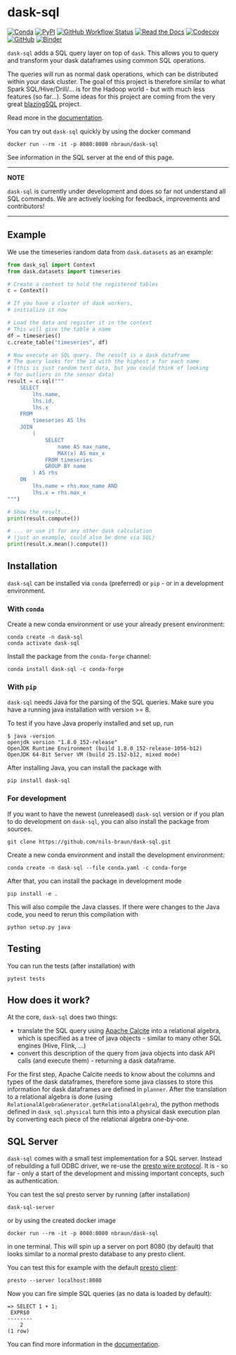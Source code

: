 # dask-sql

[![Conda](https://img.shields.io/conda/v/conda-forge/dask-sql)](https://anaconda.org/conda-forge/dask-sql)
[![PyPI](https://img.shields.io/pypi/v/dask-sql?logo=pypi)](https://pypi.python.org/pypi/dask-sql/)
[![GitHub Workflow Status](https://img.shields.io/github/workflow/status/nils-braun/dask-sql/Test?logo=github)](https://github.com/nils-braun/dask-sql/actions)
[![Read the Docs](https://img.shields.io/readthedocs/dask-sql)](https://dask-sql.readthedocs.io/en/latest/)
[![Codecov](https://img.shields.io/codecov/c/github/nils-braun/dask-sql?logo=codecov)](https://codecov.io/gh/nils-braun/dask-sql)
[![GitHub](https://img.shields.io/github/license/nils-braun/dask-sql)](https://github.com/nils-braun/dask-sql/blob/main/LICENSE.txt)
[![Binder](https://mybinder.org/badge_logo.svg)](https://mybinder.org/v2/gh/nils-braun/dask-sql-binder/main?urlpath=lab)

`dask-sql` adds a SQL query layer on top of `dask`.
This allows you to query and transform your dask dataframes using
common SQL operations.

The queries will run as normal dask operations, which can be distributed within your dask cluster.
The goal of this project is therefore similar to what Spark SQL/Hive/Drill/... is for the Hadoop world - but with much less features (so far...).
Some ideas for this project are coming from the very great [blazingSQL](https://github.com/BlazingDB/blazingsql) project.

Read more in the [documentation](https://dask-sql.readthedocs.io/en/latest/).

You can try out `dask-sql` quickly by using the docker command

    docker run --rm -it -p 8080:8080 nbraun/dask-sql

See information in the SQL server at the end of this page.

---

**NOTE**

`dask-sql` is currently under development and does so far not understand all SQL commands.
We are actively looking for feedback, improvements and contributors!

---

## Example

We use the timeseries random data from `dask.datasets` as an example:

```python
from dask_sql import Context
from dask.datasets import timeseries

# Create a context to hold the registered tables
c = Context()

# If you have a cluster of dask workers,
# initialize it now

# Load the data and register it in the context
# This will give the table a name
df = timeseries()
c.create_table("timeseries", df)

# Now execute an SQL query. The result is a dask dataframe
# The query looks for the id with the highest x for each name
# (this is just random test data, but you could think of looking
# for outliers in the sensor data)
result = c.sql("""
    SELECT
        lhs.name,
        lhs.id,
        lhs.x
    FROM
        timeseries AS lhs
    JOIN
        (
            SELECT
                name AS max_name,
                MAX(x) AS max_x
            FROM timeseries
            GROUP BY name
        ) AS rhs
    ON
        lhs.name = rhs.max_name AND
        lhs.x = rhs.max_x
""")

# Show the result...
print(result.compute())

# ... or use it for any other dask calculation
# (just an example, could also be done via SQL)
print(result.x.mean().compute())
```

## Installation

`dask-sql` can be installed via `conda` (preferred) or `pip` - or in a development environment.

### With `conda`

Create a new conda environment or use your already present environment:

    conda create -n dask-sql
    conda activate dask-sql

Install the package from the `conda-forge` channel:

    conda install dask-sql -c conda-forge

### With `pip`

`dask-sql` needs Java for the parsing of the SQL queries.
Make sure you have a running java installation with version >= 8.

To test if you have Java properly installed and set up, run

    $ java -version
    openjdk version "1.8.0_152-release"
    OpenJDK Runtime Environment (build 1.8.0_152-release-1056-b12)
    OpenJDK 64-Bit Server VM (build 25.152-b12, mixed mode)

After installing Java, you can install the package with

    pip install dask-sql

### For development

If you want to have the newest (unreleased) `dask-sql` version or if you plan to do development on `dask-sql`, you can also install the package from sources.

    git clone https://github.com/nils-braun/dask-sql.git

Create a new conda environment and install the development environment:

    conda create -n dask-sql --file conda.yaml -c conda-forge

After that, you can install the package in development mode

    pip install -e .

This will also compile the Java classes. If there were changes to the Java code, you need to rerun this compilation with

    python setup.py java

## Testing

You can run the tests (after installation) with

    pytest tests

## How does it work?

At the core, `dask-sql` does two things:

- translate the SQL query using [Apache Calcite](https://calcite.apache.org/) into a relational algebra, which is specified as a tree of java objects - similar to many other SQL engines (Hive, Flink, ...)
- convert this description of the query from java objects into dask API calls (and execute them) - returning a dask dataframe.

For the first step, Apache Calcite needs to know about the columns and types of the dask dataframes, therefore some java classes to store this information for dask dataframes are defined in `planner`.
After the translation to a relational algebra is done (using `RelationalAlgebraGenerator.getRelationalAlgebra`), the python methods defined in `dask_sql.physical` turn this into a physical dask execution plan by converting each piece of the relational algebra one-by-one.

## SQL Server

`dask-sql` comes with a small test implementation for a SQL server.
Instead of rebuilding a full ODBC driver, we re-use the [presto wire protocol](https://github.com/prestodb/presto/wiki/HTTP-Protocol).
It is - so far - only a start of the development and missing important concepts, such as
authentication.

You can test the sql presto server by running (after installation)

    dask-sql-server

or by using the created docker image

    docker run --rm -it -p 8080:8080 nbraun/dask-sql

in one terminal. This will spin up a server on port 8080 (by default)
that looks similar to a normal presto database to any presto client.

You can test this for example with the default [presto client](https://prestosql.io/docs/current/installation/cli.html):

    presto --server localhost:8080

Now you can fire simple SQL queries (as no data is loaded by default):

    => SELECT 1 + 1;
     EXPR$0
    --------
        2
    (1 row)

You can find more information in the [documentation](https://dask-sql.readthedocs.io/en/latest/pages/server.html).
